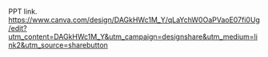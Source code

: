 PPT link.
https://www.canva.com/design/DAGkHWc1M_Y/qLaYchW0OaPVaoE07fi0Ug/edit?utm_content=DAGkHWc1M_Y&utm_campaign=designshare&utm_medium=link2&utm_source=sharebutton
